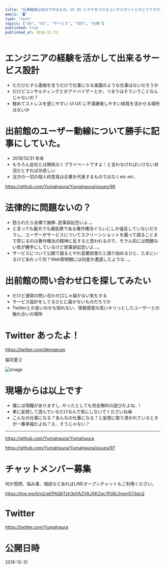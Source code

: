```yaml
---
title: "仕事職業は自分で作るもの。UI UX にケチをつけるコンサルタントとかどうですかね？ SEO サービス設計 ユーザー動線 も。"
emoji: "🖥"
type: "tech"
topics: ["UX", "UI", "サービス", "SEO", "仕事"]
published: true
published_at: 2018-12-31
---
```


# エンジニアの経験を活かして出来るサービス設計

- ただひたすら愚痴を言うだけで仕事になる楽園のような仕事はないだろうか
- だけどコンサルティングとかアドバイザーとか、つまりはそういうことなんじゃないの？
- 極めてストレスを感じやすい UI UX に不満爆発しやすい体質を活かせる場所はないか

# 出前館のユーザー動線について勝手に記事にしていた。

- 2018/12/31 年末
- もちろん会社とは関係なくプライベートですよ！と言わなければいけない状況だとすれば😢悲しい
- 当方の一切の個人的意見は企業を代表するものではなくetc etc..

https://github.com/YumaInaura/YumaInaura/issues/96

# 法律的に問題ないの？

- 怒られたら全裸で謝罪‥民事訴訟恐いよ‥。
- と言っても最大でも親告罪である著作権法ぐらいにしか違反していないだろうし、ユーザーがサービスについてスクリーンショットを撮って語ることまで禁じるのは著作権法の精神に反すると思われるので、モラル的には問題ない気が勝手にしているけど民事訴訟恐いよ…。
- サービスについて公開で語るとやれ営業妨害だと語り始めるひと、たまにいるけどあれって何？Web黎明期には何度か遭遇したような…。

# 出前館の問い合わせ口を探してみたい

- だけど通常の問い合わせ口じゃ届かない気もする
- サービス設計をしてるひとに届かないものだろうか
- Twitterとか良いのかも知れない、情報感度の高いキリっとしたユーザーとの触れ合いの場所

# Twitter あったよ！

https://twitter.com/demaecan

猫可愛さ

![image](https://user-images.githubusercontent.com/13635059/50555660-b0e6d100-0d12-11e9-9e19-e007d63faf9d.png)

# 現場からは以上です

- 僕には現職がありますし‥やったとしても完全無料の遊びだよね‥！ 
- 単に妄想して遊んでいるだけなんで気にしないでくださいね😁
- こんなの仕事になる？あんなの仕事になる？と妄想に取り憑かれているときが一番幸福だよね？え、そうじゃない？

---

https://github.com/YumaInaura/YumaInaura

https://github.com/YumaInaura/YumaInaura/issues/97








<!-- Update From Qiita API -->

# チャットメンバー募集


何か質問、悩み事、相談などあればLINEオープンチャットもご利用ください。

https://line.me/ti/g2/eEPltQ6Tzh3pYAZV8JXKZqc7PJ6L0rpm573dcQ





# Twitter


https://twitter.com/YumaInaura


<!-- Update From Qiita API -->



# 公開日時

2018-12-31
